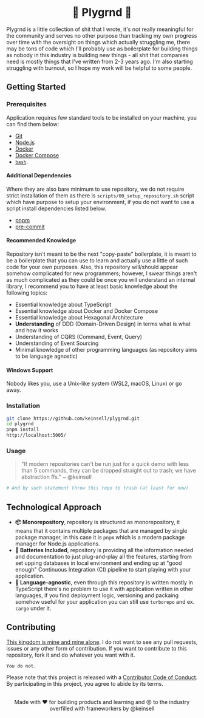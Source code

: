 <center>
<h1>
🎠 Plygrnd 🎠
</h1>
</center>

Plygrnd is a little collection of shit that I wrote, it's not really meaningful for the community and serves no other
purpose than tracking my own progress over time with the oversight on things which actually struggling me, there may be
tons of code which I'll probably use as boilerplate for building things as nobody in this industry is building new
things - all shit that companies need is mostly things that I've written from 2-3 years ago.
I'm also starting struggling with burnout, so I hope my work will be helpful to some people.

## Getting Started

### Prerequisites

Application requires few standard tools to be installed on your machine, you can find them below:

- [Git](https://git-scm.com/)
- [Node.js](https://nodejs.org/en/)
- [Docker](https://www.docker.com/)
- [Docker Compose](https://docs.docker.com/compose/)
- [`bash`]().

#### Additional Dependencies

Where they are also bare minimum to use repository, we do not require strict installation of them as there
is `scripts/00_setup_repository.sh` script which have purpose to setup your environment, if you do not want to use a
script install dependencies listed below.

- [pnpm](https://pnpm.js.org/)
- [pre-commit](https://pre-commit.com)

#### Recommended Knowledge

Repository isn't meant to be the next "copy-paste" boilerplate,
it is meant to be a boilerplate that you can use to learn and
actually use a little of such code for your own purposes.
Also, this repository will/should appear somehow complicated
for new programmers;
however, I swear things aren't as much complicated as they could be once you will understand an internal
library, I recommend you to have at least basic knowledge about
the following topics:

- Essential knowledge about TypeScript
- Essential knowledge about Docker and Docker Compose
- Essential knowledge about Hexagonal Architecture
- **Understanding** of DDD (Domain-Driven Design) in terms what is what and how it works
- Understanding of CQRS (Command, Event, Query)
- Understanding of Event Sourcing
- Minimal knowledge of other programming languages (as repository aims to be language agnostic)

#### Windows Support

Nobody likes you, use a Unix-like system (WSL2, macOS, Linux) or go away.

### Installation

```bash
git clone https://github.com/keinsell/plygrnd.git
cd plygrnd
pnpm install
http://localhost:5005/
```

### Usage

> "If modern repositories can't be run just for a quick demo with less than 5 commands, they can be dropped straight out
> to trash; we have abstraction ffs."
> ~ @keinsell

```bash
# And by such statement throw this repo to trash (at least for now)
```

## Technological Approach

- **📦 Monorepository**, repository is structured as monorepository, it means that it contains multiple
  packages that are managed by single package manager, in this case it is `pnpm` which is a modern package manager for
  Node.js applications.
- **🔋 Batteries Included**, repository is providing all the information needed and documentation to just plug-and-play
  all the features, starting from set upping databases in local environment and ending up at "good enough" Continuous
  Integration (CI) pipeline to start playing with your application.
- **🔌 Language-agnostic**, even through this repository is written mostly in TypeScript there's no problem to use it
  with application written in other languages, if you find deployment logic, versioning and packaing somehow useful for
  your application you can still use `turborepo` and ex. `cargo` under it.

## Contributing

[This kingdom is mine and mine alone](https://www.youtube.com/shorts/OzUmOqzaeeE). I do not want to see any pull
requests, issues or any other form of
contribution. If you want to contribute to this repository, fork it and do whatever you want with it.

```
You do not.
```

Please note that this project is released with a [Contributor Code of Conduct](CODE-OF-CONDUCT.md). By participating in
this project, you agree to abide by its terms.

<br />
<center>
Made with ❤️ for building products and learning and 😡 to the industry overfilled with frameworkers by @keinsell
</center>
